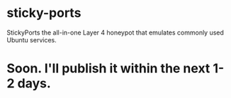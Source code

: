 # sticky-ports
StickyPorts the all-in-one Layer 4 honeypot that emulates commonly used Ubuntu services.

# Soon. I'll publish it within the next 1-2 days.
